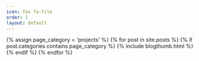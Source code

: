 ```yaml
---
icon: fas fa-file
order: 1
layout: default
---
```

  
<div id="post-list" class="flex-grow-1 px-xl-1">
  {% assign page_category = 'projects' %}
  {% for post in site.posts %}
    {% if post.categories contains page_category %}
      {% include blogthumb.html %}
    {% endif %}
  {% endfor %}
</div>


